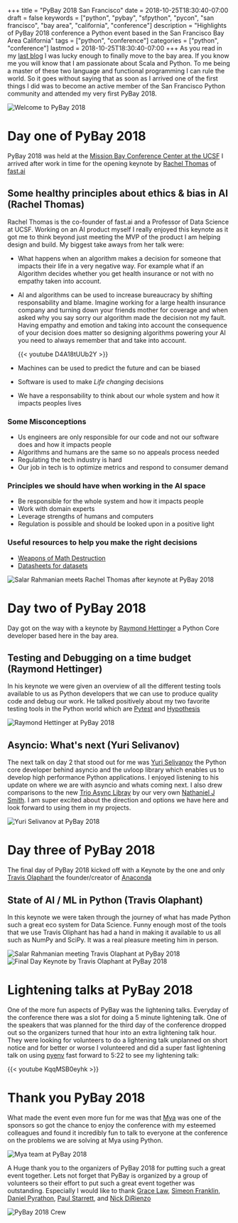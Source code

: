 +++
title = "PyBay 2018 San Francisco"
date = 2018-10-25T18:30:40-07:00
draft = false
keywords = ["python", "pybay", "sfpython", "pycon", "san francisco", "bay area", "california", "conference"]
description = "Highlights of PyBay 2018 conference a Python event based in the San Francisco Bay Area California"
tags = ["python", "conference"]
categories = ["python", "conference"]
lastmod = 2018-10-25T18:30:40-07:00
+++
As you read in my [last blog](https://www.softinio.com/post/life-changes-and-announcing-sfbayareatech/)
I was lucky enough to finally move to the bay area. If you know me you will
know that I am passionate about Scala and Python. To me being a master of these
two language and functional programming I can rule the world. So it goes
without saying that as soon as I arrived one of the first things I did was to
become an active member of the San Francisco Python community and attended my very
first PyBay 2018.

![Welcome to PyBay 2018](https://via.softinio.com/PyBay_2018_Start.png)

# Day one of PyBay 2018 #
PyBay 2018 was held at the [Mission Bay Conference Center at the UCSF](http://www.acc-missionbayconferencecenter.com/) I arrived after work in time for the opening keynote by [Rachel Thomas](https://www.linkedin.com/in/rachel-thomas-942a7923/) of [fast.ai](http://course.fast.ai/index.html)

## Some healthy principles about ethics & bias in AI (Rachel Thomas)

Rachel Thomas is the co-founder of fast.ai and a Professor of Data Science at
UCSF. Working on an AI product myself I really enjoyed this keynote as it got
me to think beyond just meeting the MVP of the product I am helping design and
build. My biggest take aways from her talk were:

- What happens when an algorithm makes a decision for someone that impacts
  their life in a very negative way. For example what if an Algorithm decides
  whether you get health insurance or not with no empathy taken into account.

- AI and algorithms can be used to increase bureaucracy by shifting
  responsability and blame. Imagine working for a large health insurance
  company and turning down your friends mother for coverage and when asked why
  you say sorry our algorithm made the decision not my fault. Having empathy
  and emotion and taking into account the consequence of your decision does
  matter so designing algorithms powering your AI you need to always remember
  that and take into account.

  {{< youtube D4A18tUUb2Y >}}

- Machines can be used to predict the future and can be biased
- Software is used to make *Life changing* decisions
- We have a responsability to think about our whole system and how it impacts peoples lives

### Some Misconceptions

- Us engineers are only responsible for our code and not our software does and how it impacts people
- Algorithms and humans are the same so no appeals process needed
- Regulating the tech industry is hard
- Our job in tech is to optimize metrics and respond to consumer demand

### Principles we should have when working in the AI space

- Be responsible for the whole system and how it impacts people
- Work with domain experts
- Leverage strengths of humans and computers
- Regulation is possible and should be looked upon in a positive light

### Useful resources to help you make the right decisions
- [Weapons of Math Destruction](https://www.amazon.com/Weapons-Math-Destruction-Increases-Inequality/dp/0553418831)
- [Datasheets for datasets](https://arxiv.org/abs/1803.09010)

![Salar Rahmanian meets Rachel Thomas after keynote at PyBay 2018](https://via.softinio.com/Rachel_Thomas_PyBay_2018.png)

# Day two of PyBay 2018
Day got on the way with a keynote by [Raymond Hettinger](https://twitter.com/raymondh) a Python Core developer based here in the bay area. 

## Testing and Debugging on a time budget (Raymond Hettinger)

In his keynote we were given an overview of all the different testing tools available to us as Python developers that we can use to produce quality code and debug our work. He talked positively about my two favorite testing tools in the Python world which are [Pytest](https://docs.pytest.org/en/latest/) and [Hypothesis](https://hypothesis.readthedocs.io/en/latest/)

![Raymond Hettinger at PyBay 2018](https://via.softinio.com/Raymond_Hettinger_PyBay_2018.jpg)

## Asyncio: What's next (Yuri Selivanov)

The next talk on day 2 that stood out for me was [Yuri Selivanov](https://www.linkedin.com/in/yselivanov/) the Python core developer behind asyncio and the uvloop library which enables us to develop high performance Python applications. I enjoyed listening to his update on where we are with asyncio and whats coming next. I also drew comparisons to the new [Trio Async Libray](https://github.com/python-trio/trio) by our very own [Nathaniel J Smith](https://vorpus.org/). I am super excited about the direction and options we have here and look forward to using them in my projects. 

![Yuri Selivanov at PyBay 2018](https://via.softinio.com/Yuri_Selivanov_PyBay_2018.jpg)

# Day three of PyBay 2018
The final day of PyBay 2018 kicked off with a Keynote by the one and only [Travis Olaphant](https://www.linkedin.com/in/teoliphant/) the founder/creator of [Anaconda](https://www.anaconda.com/)

## State of AI / ML in Python (Travis Olaphant)

In this keynote we were taken through the journey of what has made Python such a great eco system for Data Science. Funny enough most of the tools that we use Travis Oliphant has had a hand in making it available to us all such as NumPy and SciPy. It was a real pleasure meeting him in person.

![Salar Rahmanian meeting Travis Olaphant at PyBay 2018](https://via.softinio.com/Travis_Olaphant_PyBay_2018.jpg)
![Final Day Keynote by Travis Olaphant at PyBay 2018](https://via.softinio.com/Travis_Olaphant_Keynote_PyBay2018.JPG)

# Lightening talks at PyBay 2018
One of the more fun aspects of PyBay was the lightening talks. Everyday of the conference there was a slot for doing a 5 minute lightening talk. One of the speakers that was planned for the third day of the conference dropped out so the organizers turned that hour into an extra lightening talk hour. They were looking for volunteers to do a lightening talk unplanned on short notice and for better or worse I volunteered and did a super fast lightening talk on using [pyenv](https://www.softinio.com/post/using-pyenv-for-python-projects/) fast forward to 5:22 to see my lightening talk:

{{< youtube KqqMSB0eyhk >}}

# Thank you PyBay 2018
What made the event even more fun for me was that [Mya](https://hiremya.com/) was one of the sponsors so got the chance to enjoy the conference with my esteemed colleagues and found it incredibly fun to talk to everyone at the conference on the problems we are solving at Mya using Python.

![Mya team at PyBay 2018](https://via.softinio.com/Mya_team_PyBay_2018.jpg)

A Huge thank you to the organizers of PyBay 2018 for putting such a great event together. Lets not forget that PyBay is organized by a group of volunteers so their effort to put such a great event together was outstanding. Especially I would like to thank [Grace Law](https://www.linkedin.com/in/gracelaw1972/), [Simeon Franklin](https://www.linkedin.com/in/simeonfranklin/), [Daniel Pyrathon](https://www.linkedin.com/in/danielpyrathon/), [Paul Starrett](https://www.linkedin.com/in/paul-starrett-esq-ll-m-cfe-ence-251325/), and [Nick DiRienzo](https://www.linkedin.com/in/nickdirienzo/)

![PyBay 2018 Crew](https://via.softinio.com/PyBay2018Crew.jpeg)